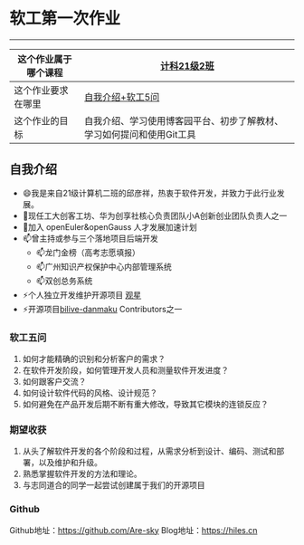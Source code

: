# 软工第一次作业
---

| 这个作业属于哪个课程 | [计科21级2班](https://edu.cnblogs.com/campus/gdgy/CSGrade21-12) |
| ----------------- |--------------- |
| 这个作业要求在哪里| [自我介绍+软工5问](https://edu.cnblogs.com/campus/gdgy/CSGrade21-12/homework/13015) |
| 这个作业的目标 | 自我介绍、学习使用博客园平台、初步了解教材、学习如何提问和使用Git工具 |

## 自我介绍
- 😄我是来自21级计算机二班的邱彦祥，热衷于软件开发，并致力于此行业发展。
- 🔭现任工大创客工坊、华为创享社核心负责团队小A创新创业团队负责人之一
- 🔭加入 openEuler&openGauss 人才发展加速计划
- 📫曾主持或参与三个落地项目后端开发
    - 📫龙门金榜（高考志愿填报）
    - 📫广州知识产权保护中心内部管理系统
    - 📫双创总务系统
- ⚡个人独立开发维护开源项目 [观星](https://github.com/Are-sky/Stargazing)
- ⚡开源项目[bilive-danmaku](https://github.com/4t145/bilive-danmaku) Contributors之一

### 软工五问
1. 如何才能精确的识别和分析客户的需求？
2. 在软件开发阶段，如何管理开发人员和测量软件开发进度？
3. 如何跟客户交流？
4. 如何设计软件代码的风格、设计规范？
5. 如何避免在产品开发后期不断有重大修改，导致其它模块的连锁反应？

### 期望收获
1. 从头了解软件开发的各个阶段和过程，从需求分析到设计、编码、测试和部署，以及维护和升级。
2. 熟悉掌握软件开发的方法和理论。
3. 与志同道合的同学一起尝试创建属于我们的开源项目

### Github
Github地址：<https://github.com/Are-sky>
Blog地址：<https://hiles.cn>


